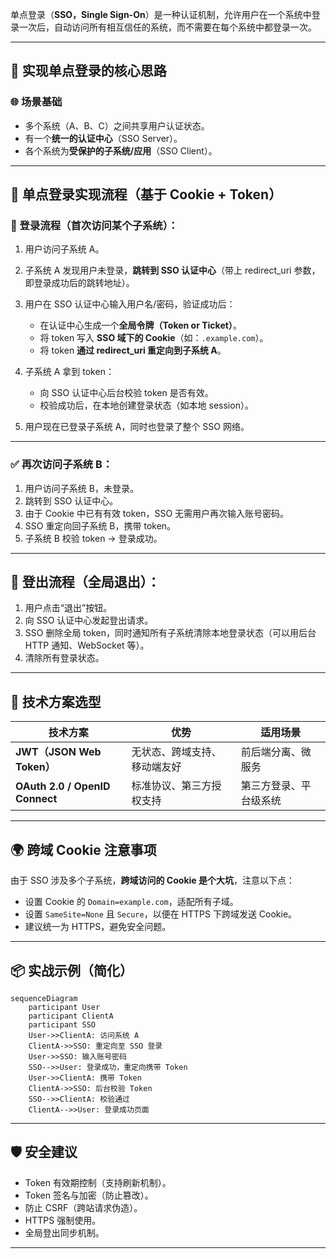 
单点登录（**SSO，Single Sign-On**）是一种认证机制，允许用户在一个系统中登录一次后，自动访问所有相互信任的系统，而不需要在每个系统中都登录一次。

---

## 🔧 实现单点登录的核心思路

### 🌐 场景基础

* 多个系统（A、B、C）之间共享用户认证状态。
* 有一个**统一的认证中心**（SSO Server）。
* 各个系统为**受保护的子系统/应用**（SSO Client）。

---

## 📌 单点登录实现流程（基于 Cookie + Token）

### 👤 登录流程（首次访问某个子系统）：

1. 用户访问子系统 A。
2. 子系统 A 发现用户未登录，**跳转到 SSO 认证中心**（带上 redirect\_uri 参数，即登录成功后的跳转地址）。
3. 用户在 SSO 认证中心输入用户名/密码，验证成功后：

   * 在认证中心生成一个**全局令牌（Token or Ticket）**。
   * 将 token 写入 **SSO 域下的 Cookie**（如：`.example.com`）。
   * 将 token **通过 redirect\_uri 重定向到子系统 A**。
4. 子系统 A 拿到 token：

   * 向 SSO 认证中心后台校验 token 是否有效。
   * 校验成功后，在本地创建登录状态（如本地 session）。
5. 用户现在已登录子系统 A，同时也登录了整个 SSO 网络。

---

### ✅ 再次访问子系统 B：

1. 用户访问子系统 B，未登录。
2. 跳转到 SSO 认证中心。
3. 由于 Cookie 中已有有效 token，SSO 无需用户再次输入账号密码。
4. SSO 重定向回子系统 B，携带 token。
5. 子系统 B 校验 token → 登录成功。

---

## 🔄 登出流程（全局退出）：

1. 用户点击“退出”按钮。
2. 向 SSO 认证中心发起登出请求。
3. SSO 删除全局 token，同时通知所有子系统清除本地登录状态（可以用后台 HTTP 通知、WebSocket 等）。
4. 清除所有登录状态。

---

## 🧰 技术方案选型

| 技术方案                                    | 优势             | 适用场景        |
| --------------------------------------- | -------------- | ----------- |
| **JWT（JSON Web Token）**                 | 无状态、跨域支持、移动端友好 | 前后端分离、微服务   |
| **OAuth 2.0 / OpenID Connect**          | 标准协议、第三方授权支持   | 第三方登录、平台级系统 |

---

## 🌍 跨域 Cookie 注意事项

由于 SSO 涉及多个子系统，**跨域访问的 Cookie 是个大坑**，注意以下点：

* 设置 Cookie 的 `Domain=example.com`，适配所有子域。
* 设置 `SameSite=None` 且 `Secure`，以便在 HTTPS 下跨域发送 Cookie。
* 建议统一为 HTTPS，避免安全问题。

---

## 📦 实战示例（简化）

```mermaid
sequenceDiagram
    participant User
    participant ClientA
    participant SSO
    User->>ClientA: 访问系统 A
    ClientA->>SSO: 重定向至 SSO 登录
    User->>SSO: 输入账号密码
    SSO-->>User: 登录成功，重定向携带 Token
    User->>ClientA: 携带 Token
    ClientA->>SSO: 后台校验 Token
    SSO-->>ClientA: 校验通过
    ClientA-->>User: 登录成功页面
```

---

## 🛡️ 安全建议

* Token 有效期控制（支持刷新机制）。
* Token 签名与加密（防止篡改）。
* 防止 CSRF（跨站请求伪造）。
* HTTPS 强制使用。
* 全局登出同步机制。

---


